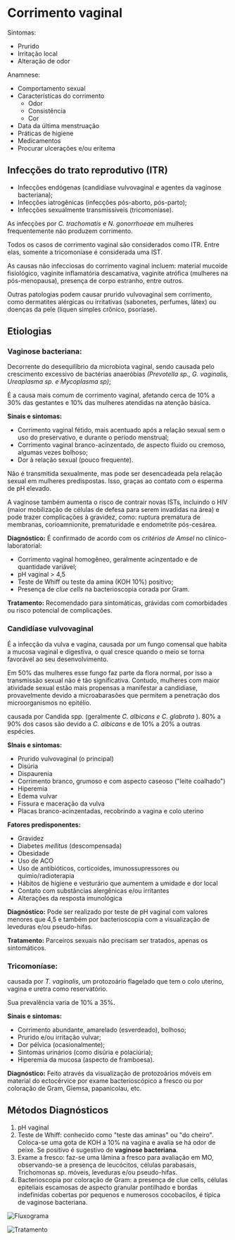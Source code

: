 # Corrimento vaginal

Sintomas:

* Prurido
* Irritação local
* Alteração de odor

Anamnese:

* Comportamento sexual
* Características do corrimento
	* Odor
	* Consistência
	* Cor
* Data da última menstruação
* Práticas de higiene
* Medicamentos
* Procurar ulcerações e/ou eritema

## Infecções do trato reprodutivo (ITR)

* Infecções endógenas (candidíase vulvovaginal e agentes da vaginose bacteriana);
*  Infecções iatrogênicas (infecções pós-aborto, pós-parto);
* Infecções sexualmente transmissíveis (tricomoníase).

As infecções por _C. trachomatis_ e _N. gonorrhoeae_ em mulheres frequentemente não produzem corrimento.

Todos os casos de corrimento vaginal são considerados como ITR. Entre elas, somente a tricomoníase é considerada uma IST. 

As causas não infecciosas do corrimento vaginal incluem: material mucoide fisiológico, vaginite
inflamatória descamativa, vaginite atrófica (mulheres na pós-menopausa), presença de corpo estranho, entre outros. 

Outras patologias podem causar prurido vulvovaginal sem corrimento, como dermatites alérgicas ou irritativas (sabonetes, perfumes, látex) ou doenças da pele (líquen simples crônico, psoríase).

## Etiologias

### Vaginose bacteriana: 

Decorrente do desequilíbrio da microbiota vaginal, sendo causada pelo crescimento excessivo de bactérias anaeróbias  _(Prevotella sp., G. vaginalis, Ureaplasma sp. e Mycoplasma sp)_;

É a causa mais comum de corrimento vaginal, afetando cerca de 10% a 30% das gestantes e 10% das mulheres atendidas na atenção básica. 

__Sinais e sintomas:__

* Corrimento vaginal fétido, mais acentuado após a relação sexual sem o uso do preservativo, e
durante o período menstrual;
* Corrimento vaginal branco-acinzentado, de aspecto fluido ou cremoso, algumas vezes bolhoso;
* Dor à relação sexual (pouco frequente).

Não é transmitida sexualmente, mas pode ser desencadeada pela relação sexual em mulheres predispostas. Isso, graças ao contato com o esperma de pH elevado. 

A vaginose também aumenta o risco de contrair novas ISTs, incluindo o HIV (maior mobilização de células de defesa para serem invadidas na área) e pode trazer complicações à gravidez, como:  ruptura prematura de membranas, corioamnionite, prematuridade e endometrite pós-cesárea. 

__Diagnóstico:__
É confirmado de acordo com os _critérios de Amsel_ no clínico-laboratorial:

* Corrimento vaginal homogêneo, geralmente acinzentado e de quantidade variável;
* pH vaginal > 4,5
* Teste de Whiff ou teste da amina (KOH 10%) positivo;
* Presença de _clue cells_ na bacterioscopia corada por Gram.

__Tratamento:__
Recomendado para sintomáticas, grávidas com comorbidades ou risco potencial de complicações. 

### Candidíase vulvovaginal
 
É a infecção da vulva e vagina, causada por um fungo comensal que habita a mucosa vaginal e
digestiva, o qual cresce quando o meio se torna favorável ao seu desenvolvimento.

Em 50% das mulheres esse fungo faz parte da flora normal, por isso a transmissão sexual não é tão significativa. Contudo, mulheres com maior atividade sexual estão mais propensas a manifestar a candidiase, provavelmente devido a microabarasões que permitem a penetração dos microorganismos no epitélio.  

 causada por Candida spp. (geralmente _C. albicans e C. glabrata_ ). 80% a 90% dos casos são devido a _C. albicans_ e de 10% a 20% a outras espécies. 
 
 __SInais e sintomas:__
 
* Prurido vulvovaginal (o principal)
* Disúria
* Dispaurenia
* Corrimento branco, grumoso e com aspecto caseoso ("leite coalhado")
* Hiperemia
* Edema vulvar
* Fissura e maceração da vulva
* Placas branco-acinzentadas, recobrindo a vagina e colo uterino

__Fatores predisponentes:__

* Gravidez
* Diabetes _mellitus_ (descompensada)
* Obesidade
* Uso de ACO
* Uso de antibióticos, corticoides, imunossupressores ou quimio/radioterapia
* Hábitos de higiene e vesturário que aumentem a umidade e dor local
* Contato com substâncias alergênicas e/ou irritantes
* Alterações da resposta imunológica

__Diagnóstico:__
Pode ser realizado por teste de pH vaginal com valores menores que 4,5 e também por bacterioscopia com a visualização de leveduras e/ou pseudo-hifas. 

__Tratamento:__
Parceiros sexuais não precisam ser tratados, apenas os sintomáticos. 

### Tricomoníase:

causada por _T. vaginalis_, um protozoário flagelado que tem o colo uterino, vagina e uretra como reservatório.

Sua prevalência varia de 10% a 35%. 

__Sinais e sintomas:__

* Corrimento abundante, amarelado (esverdeado), bolhoso;
* Prurido e/ou irritação vulvar;
* Dor pélvica (ocasionalmente);
* Sintomas urinários (como disúria e polaciúria); 
* Hiperemia da mucosa (aspecto de framboesa).

__Diagnóstico:__
Feito através da visualização de protozoários móveis em material do ectocérvice por exame bacterioscópico a fresco ou por coloração de Gram, Giemsa, papanicolau, etc. 

## Métodos Diagnósticos

1. pH vaginal
2. Teste de Whiff: conhecido como "teste das aminas" ou "do cheiro". Coloca-se uma gota de KOH a 10% na vagina e avalia se há odor de peixe. Se positivo é sugestivo de __vaginose bacteriana__. 
3. Exame a fresco: faz-se uma lâmina a fresco para avaliação em MO, observando-se a presença de leucócitos, células parabasais, Trichomonas sp. móveis, leveduras e/ou pseudo-hifas.
 4. Bacterioscopia por coloração de Gram: a presença de clue cells, células epiteliais escamosas de aspecto granular pontilhado e bordas indefinidas cobertas por pequenos e numerosos cocobacilos, é típica de vaginose bacteriana.

 ![Fluxograma](flux.png)
 
  ![Tratamento](tto.png)

